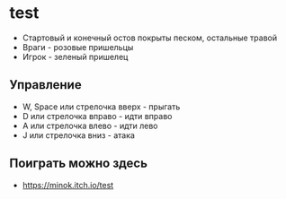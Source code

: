 # test

- Стартовый и конечный остов покрыты песком, остальные травой
- Враги - розовые пришельцы
- Игрок - зеленый пришелец

## Управление
- W, Space или стрелочка вверх - прыгать
- D или стрелочка вправо - идти вправо
- A или стрелочка влево - идти лево
- J или стрелочка вниз - атака
## Поиграть можно здесь
- https://minok.itch.io/test
